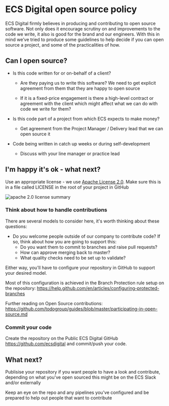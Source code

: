 # ECS Digital open source policy


ECS Digital firmly believes in producing and contributing to open source software. Not only does it encourage scrutiny on and improvements to the code we write, it also is good for the brand and our engineers. With this in mind we’ve tried to produce some guidelines to help decide if you can open source a project, and some of the practicalities of how.

## Can I open source?

* Is this code written for or on-behalf of a client?
    * Are they paying us to write this software? We need to get explicit agreement from them that they are happy to open source
  
    * If it is a fixed-price engagement is there a high-level contract or agreement with the client which might affect what we can do with code we write for them?
  
* Is this code part of a project from which ECS expects to make money?
    * Get agreement from the Project Manager / Delivery lead that we can open source it
  
* Code being written in catch up weeks or during self-development
    * Discuss with your line manager or practice lead


## I'm happy it's ok - what next?

Use an appropriate license - we use [Apache License 2.0](https://www.apache.org/licenses/LICENSE-2.0).
Make sure this is in a file called LICENSE in the root of your project in GitHub

![apache 2.0 license summary](https://i1.wp.com/researchenterprise.org/wp-content/uploads/2016/09/github-apache.jpg)

### Think about how to handle contributions

There are several models to consider here, it's worth thinking about these questions:
  
  * Do you welcome people outside of our company to contribute code? If so, think about how you are going to support this:
    * Do you want them to commit to branches and raise pull requests?
    * How can approve merging back to master? 
    * What quality checks need to be set up to validate?

  Either way, you'll have to configure your repository in GitHub to support your desired model.

  Most of this configuration is achieved in the Branch Protection rule setup on the repository: https://help.github.com/en/articles/configuring-protected-branches


Further reading on Open Source contributions: https://github.com/todogroup/guides/blob/master/participating-in-open-source.md


### Commit your code

Create the repository on the Public ECS Digital GitHub https://github.com/ecsdigital and commit/push your code.

## What next?
Publisise your repository if you want people to have a look and contribute, depending on what you've open sourced this might be on the ECS Slack and/or externally

Keep an eye on the repo and any pipelines you've configured and be prepared to help out people that want to contribute